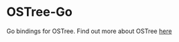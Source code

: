 OSTree-Go
=========

Go bindings for OSTree. Find out more about OSTree [here](https://github.com/ostreedev/ostree)
